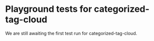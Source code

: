 # Playground tests for categorized-tag-cloud
We are still awaiting the first test run for categorized-tag-cloud.
